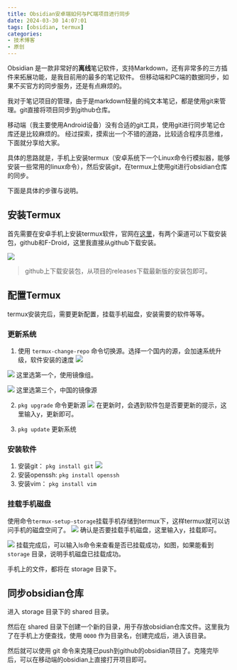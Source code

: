 ```yaml
---
title: Obsidian安卓端如何与PC端项目进行同步
date: 2024-03-30 14:07:01
tags: [obsidian, termux]
categories:
- 技术博客
- 原创
---
```


Obsidian 是一款非常好的**离线**笔记软件，支持Markdown，还有非常多的三方插件来拓展功能，是我目前用的最多的笔记软件。
但移动端和PC端的数据同步，如果不买官方的同步服务，还是有点麻烦的。

<!-- more -->

我对于笔记项目的管理，由于是markdown轻量的纯文本笔记，都是使用git来管理。git直接将项目同步到github仓库。

移动端（我主要使用Android设备）没有合适的git工具，使用git进行同步笔记仓库还是比较麻烦的。
经过探索，摸索出一个不错的道路，比较适合程序员思维，下面就分享给大家。

具体的思路就是，手机上安装termux（安卓系统下一个Linux命令行模拟器，能够安装一些常用的linux命令），然后安装git，在termux上使用git进行obsidian仓库的同步。

下面是具体的步骤与说明。

## 安装Termux
首先需要在安卓手机上安装termux软件，官网在[这里](https://termux.dev/cn/index.html)，有两个渠道可以下载安装包，github和F-Droid，这里我直接从github下载安装。

![](https://img.coolcao.site/file/07236121504f5764056b2.png)

> github上下载安装包，从项目的releases下载最新版的安装包即可。

## 配置Termux
termux安装完后，需要更新配置，挂载手机磁盘，安装需要的软件等等。

### 更新系统
1. 使用 `termux-change-repo` 命令切换源。选择一个国内的源，会加速系统升级，软件安装的速度
![](https://img.coolcao.site/file/9e3beb963b484c407e43d.jpg)

![](https://img.coolcao.site/file/d511cdd78ae43a0e2e635.jpg)
这里选第一个，使用镜像组。

![](https://img.coolcao.site/file/fa094fa49958a7993aa14.jpg)
这里选第三个，中国的镜像源

2. `pkg upgrade` 命令更新源
![](https://img.coolcao.site/file/5b8ce5b3c6959c840486d.jpg)
在更新时，会遇到软件包是否要更新的提示，这里输入y，更新即可。

3. `pkg update` 更新系统

### 安装软件
1. 安装git： `pkg install git`
![](https://img.coolcao.site/file/bb27a9950dbf41fd4ab07.jpg)
2. 安装openssh: `pkg install openssh`
3. 安装vim： `pkg install vim`

### 挂载手机磁盘
使用命令`termux-setup-storage`挂载手机存储到termux下，这样termux就可以访问手机的磁盘空间了。
![](https://img.coolcao.site/file/497935a4b0e4c18ae13b5.jpg)
确认是否要挂载手机磁盘，这里输入y，挂载即可。

![](https://img.coolcao.site/file/9b1c273b0c31199cb05d8.jpg)
挂载完成后，可以输入ls命令来查看是否已挂载成功，如图，如果能看到 `storage` 目录，说明手机磁盘已挂载成功。

手机上的文件，都将在 storage 目录下。

## 同步obsidian仓库
进入 storage 目录下的 shared 目录。

然后在 shared 目录下创建一个新的目录，用于存放obsidian仓库文件。这里我为了在手机上方便查找，使用 `0000` 作为目录名，创建完成后，进入该目录。

然后就可以使用 git 命令来克隆已push到github的obsidian项目了。克隆完毕后，可以在移动端的obsidian上直接打开项目即可。




